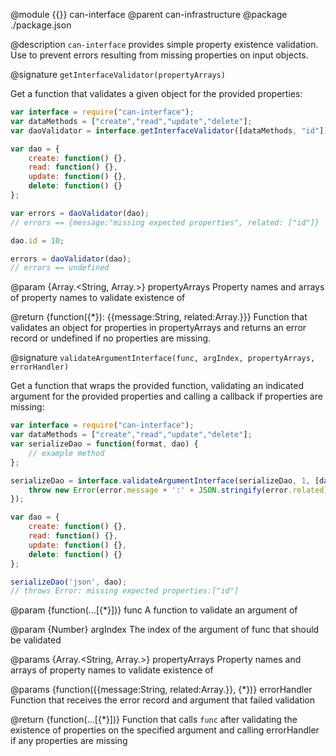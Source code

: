 @module {{}} can-interface
@parent can-infrastructure
@package ./package.json

@description `can-interface` provides simple property existence validation. Use to prevent errors resulting from
missing properties on input objects.



@signature `getInterfaceValidator(propertyArrays)`

Get a function that validates a given object for the provided properties:

```js
var interface = require("can-interface");
var dataMethods = ["create","read","update","delete"];
var daoValidator = interface.getInterfaceValidator([dataMethods, "id"]);

var dao = {
    create: function() {},
    read: function() {},
    update: function() {},
    delete: function() {}
};

var errors = daoValidator(dao);
// errors == {message:"missing expected properties", related: ["id"]}

dao.id = 10;

errors = daoValidator(dao);
// errors == undefined
```

@param {Array.<String, Array.<String>>} propertyArrays Property names and arrays of property names to validate existence of

@return {function({*}): {{message:String, related:Array.<String>}}} Function that validates an object for properties in propertyArrays and returns an error record or undefined if no properties are missing.



@signature `validateArgumentInterface(func, argIndex, propertyArrays, errorHandler)`

Get a function that wraps the provided function, validating an indicated argument for the provided
properties and calling a callback if properties are missing:

```js
var interface = require("can-interface");
var dataMethods = ["create","read","update","delete"];
var serializeDao = function(format, dao) {
    // example method
};

serializeDao = interface.validateArgumentInterface(serializeDao, 1, [dataMethods, 'id'], function(error, argument) {
    throw new Error(error.message + ':' + JSON.stringify(error.related));
});

var dao = {
    create: function() {},
    read: function() {},
    update: function() {},
    delete: function() {}
};

serializeDao('json', dao);
// throws Error: missing expected properties:["id"]
```

@param {function(...[{*}])} func A function to validate an argument of

@param {Number} argIndex The index of the argument of func that should be validated

@params {Array.<String, Array.<String>>} propertyArrays Property names and arrays of property names to validate existence of

@params {function({{message:String, related:Array.<String>}}, {*})} errorHandler Function that receives the error record and argument that failed validation

@return {function(...[{*}])} Function that calls `func` after validating the existence of properties on the specified argument and calling errorHandler if any properties are missing